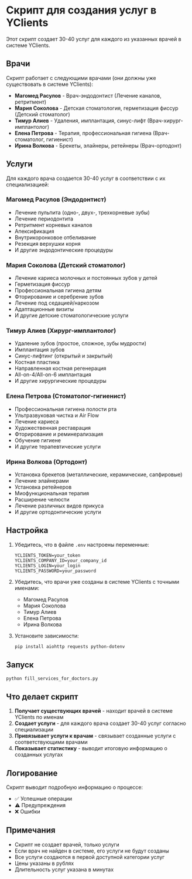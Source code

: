 # Скрипт для создания услуг в YClients

Этот скрипт создает 30-40 услуг для каждого из указанных врачей в системе YClients.

## Врачи

Скрипт работает с следующими врачами (они должны уже существовать в системе YClients):

- **Магомед Расулов** - Врач-эндодонтист (Лечение каналов, ретритмент)
- **Мария Соколова** - Детская стоматология, герметизация фиссур (Детский стоматолог)  
- **Тимур Алиев** - Удаления, имплантация, синус-лифт (Врач-хирург-имплантолог)
- **Елена Петрова** - Терапия, профессиональная гигиена (Врач-стоматолог, гигиенист)
- **Ирина Волкова** - Брекеты, элайнеры, ретейнеры (Врач-ортодонт)

## Услуги

Для каждого врача создается 30-40 услуг в соответствии с их специализацией:

### Магомед Расулов (Эндодонтист)
- Лечение пульпита (одно-, двух-, трехкорневые зубы)
- Лечение периодонтита
- Ретритмент корневых каналов
- Апексификация
- Внутрикоронковое отбеливание
- Резекция верхушки корня
- И другие эндодонтические процедуры

### Мария Соколова (Детский стоматолог)
- Лечение кариеса молочных и постоянных зубов у детей
- Герметизация фиссур
- Профессиональная гигиена детям
- Фторирование и серебрение зубов
- Лечение под седацией/наркозом
- Адаптационные визиты
- И другие детские стоматологические услуги

### Тимур Алиев (Хирург-имплантолог)
- Удаление зубов (простое, сложное, зубы мудрости)
- Имплантация зубов
- Синус-лифтинг (открытый и закрытый)
- Костная пластика
- Направленная костная регенерация
- All-on-4/All-on-6 имплантация
- И другие хирургические процедуры

### Елена Петрова (Стоматолог-гигиенист)
- Профессиональная гигиена полости рта
- Ультразвуковая чистка и Air Flow
- Лечение кариеса
- Художественная реставрация
- Фторирование и реминерализация
- Обучение гигиене
- И другие терапевтические услуги

### Ирина Волкова (Ортодонт)
- Установка брекетов (металлические, керамические, сапфировые)
- Лечение элайнерами
- Установка ретейнеров
- Миофункциональная терапия
- Расширение челюсти
- Лечение различных видов прикуса
- И другие ортодонтические услуги

## Настройка

1. Убедитесь, что в файле `.env` настроены переменные:
   ```
   YCLIENTS_TOKEN=your_token
   YCLIENTS_COMPANY_ID=your_company_id
   YCLIENTS_LOGIN=your_login
   YCLIENTS_PASSWORD=your_password
   ```

2. Убедитесь, что врачи уже созданы в системе YClients с точными именами:
   - Магомед Расулов
   - Мария Соколова
   - Тимур Алиев
   - Елена Петрова
   - Ирина Волкова

3. Установите зависимости:
   ```bash
   pip install aiohttp requests python-dotenv
   ```

## Запуск

```bash
python fill_services_for_doctors.py
```

## Что делает скрипт

1. **Получает существующих врачей** - находит врачей в системе YClients по именам
2. **Создает услуги** - для каждого врача создает 30-40 услуг согласно специализации
3. **Привязывает услуги к врачам** - связывает созданные услуги с соответствующими врачами
4. **Показывает статистику** - выводит итоговую информацию о созданных услугах

## Логирование

Скрипт выводит подробную информацию о процессе:
- ✅ Успешные операции
- ⚠️ Предупреждения
- ❌ Ошибки

## Примечания

- Скрипт не создает врачей, только услуги
- Если врач не найден в системе, его услуги не будут созданы
- Все услуги создаются в первой доступной категории услуг
- Цены указаны в рублях
- Длительность услуг указана в минутах
